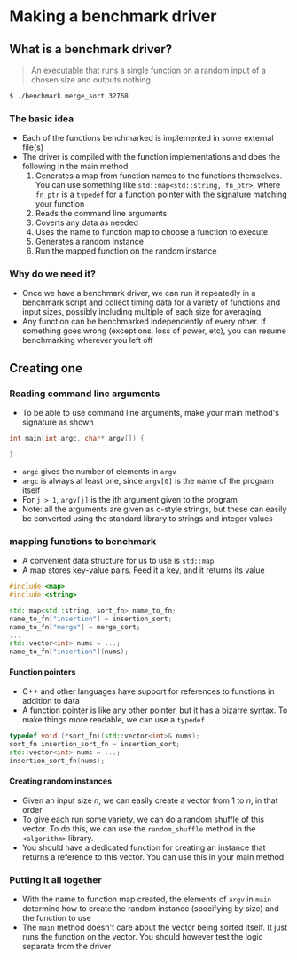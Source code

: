 # Making a benchmark driver

## What is a benchmark driver?

> An executable that runs a single function on a random input of a chosen size and outputs nothing

```sh
$ ./benchmark merge_sort 32768
```

### The basic idea

- Each of the functions benchmarked is implemented in some external file(s)
- The driver is compiled with the function implementations and does the following in the main method
    1) Generates a map from function names to the functions themselves. You can use something like `std::map<std::string, fn_ptr>`, where `fn_ptr` is a `typedef` for a function pointer with the signature matching your function
    2) Reads the command line arguments
    3) Coverts any data as needed
    4) Uses the name to function map to choose a function to execute
    5) Generates a random instance
    6) Run the mapped function on the random instance

### Why do we need it?

- Once we have a benchmark driver, we can run it repeatedly in a benchmark script and collect timing data for a variety of functions and input sizes, possibly including multiple of each size for averaging
- Any function can be benchmarked independently of every other. If something goes wrong (exceptions, loss of power, etc), you can resume benchmarking wherever you left off

## Creating one

### Reading command line arguments

- To be able to use command line arguments, make your main method's signature as shown

```C
int main(int argc, char* argv[]) {

}
```

- `argc` gives the number of elements in `argv`
- `argc` is always at least one, since `argv[0]` is the name of the program itself
- For `j > 1`, `argv[j]` is the jth argument given to the program
- Note: all the arguments are given as c-style strings, but these can easily be converted using the standard library to strings and integer values

### mapping functions to benchmark

- A convenient data structure for us to use is `std::map`
- A map stores key-value pairs. Feed it a key, and it returns its value

```C++
#include <map>
#include <string>

std::map<std::string, sort_fn> name_to_fn;
name_to_fn["insertion"] = insertion_sort;
name_to_fn["merge"] = merge_sort;
...
std::vector<int> nums = ...;
name_to_fn["insertion"](nums);
```

#### Function pointers

- C++ and other languages have support for references to functions in addition to data
- A function pointer is like any other pointer, but it has a bizarre syntax. To make things more readable, we can use a `typedef`

```C++
typedef void (*sort_fn)(std::vector<int>& nums);
sort_fn insertion_sort_fn = insertion_sort;
std::vector<int> nums = ...;
insertion_sort_fn(nums);
```

#### Creating random instances

- Given an input size $n$, we can easily create a vector from $1$ to $n$, in that order
- To give each run some variety, we can do a random shuffle of this vector. To do this, we can use the `random_shuffle` method in the `<algorithm>` library.
- You should have a dedicated function for creating an instance that returns a reference to this vector. You can use this in your main method

### Putting it all together

- With the name to function map created, the elements of `argv` in `main` determine how to create the random instance (specifying by size) and the function to use
- The `main` method doesn't care about the vector being sorted itself. It just runs the function on the vector. You should however test the logic separate from the driver